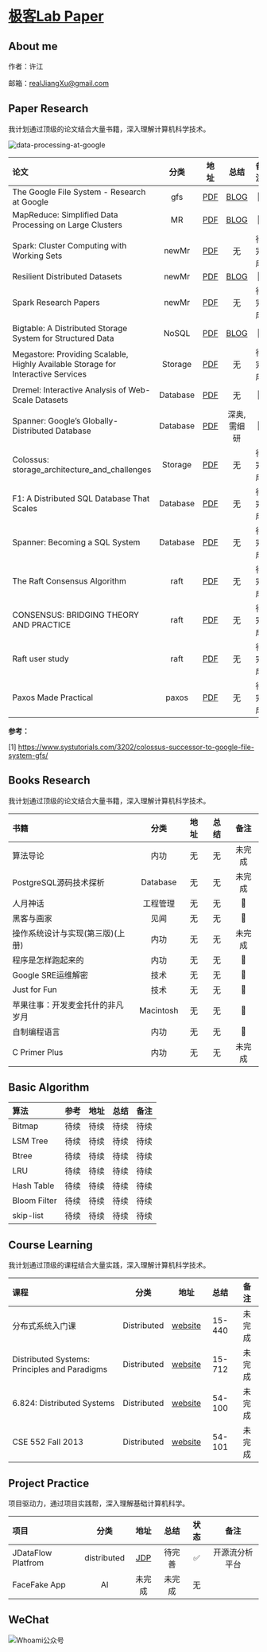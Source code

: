 # [极客Lab Paper](https://tech.jikelab.com/tech-labs)

## About me

作者：许江

邮箱：realJiangXu@gmail.com

## Paper Research

我计划通过顶级的论文结合大量书籍，深入理解计算机科学技术。

![data-processing-at-google](https://github.com/jikelab/paper/raw/master/research/img/data-processing-at-google.png)

| 论文 | 分类 | 地址 |  总结 | 备注 | 
| :--- | :----: | :----: | :----: | :----: |
| The Google File System - Research at Google | gfs | [PDF](https://research.google.com/archive/gfs-sosp2003.pdf) | [BLOG](https://tech.jikelab.com/tech-labs/2018/04/20/distributed-file-system-design/) |  :seedling: |
| MapReduce: Simplified Data Processing on Large Clusters    | MR      | [PDF](https://research.google.com/archive/mapreduce-osdi04.pdf)     | [BLOG](https://tech.jikelab.com/tech-labs/2018/04/23/mapreduce-osdi04/)     |  :seedling:    |
| Spark: Cluster Computing with Working Sets    | newMr      | [PDF](https://www.usenix.org/event/hotcloud10/tech/full_papers/Zaharia.pdf)     | 无     |  待完成     |
| Resilient Distributed Datasets    | newMr      | [PDF](http://people.csail.mit.edu/matei/papers/2012/nsdi_spark.pdf)     | [BLOG](http://www.itweet.cn/2018/06/23/why-spark-rdd/)     |  :seedling:     |
| Spark Research Papers    | newMr      | [PDF](https://github.com/linbojin/spark-notes/tree/master/research-papers)     | 无     |  待完成     |
| Bigtable: A Distributed Storage System for Structured Data    |  NoSQL  | [PDF](https://research.google.com/archive/bigtable-osdi06.pdf)        | [BLOG](http://itweet.cn/blog/2018/05/07/bigtable-osdi06)     |  :seedling:     |
| Megastore: Providing Scalable, Highly Available Storage for Interactive Services   | Storage      | [PDF](http://cidrdb.org/cidr2011/Papers/CIDR11_Paper32.pdf)     | 无     |  待完成     |
| Dremel: Interactive Analysis of Web-Scale Datasets    | Database      | [PDF](https://research.google.com/pubs/archive/36632.pdf)     | 无     |  :seedling:     |
| Spanner: Google’s Globally-Distributed Database    | Database      | [PDF](https://static.googleusercontent.com/media/research.google.com/zh-CN//archive/spanner-osdi2012.pdf)     | 深奥,需细研     |  :seedling:    |
| Colossus: storage_architecture_and_challenges    | Storage      | [PDF](https://static.googleusercontent.com/media/research.google.com/zh-CN//archive/spanner-osdi2012.pdf)     | 无     |  待完成     |
| F1: A Distributed SQL Database That Scales    | Database      | [PDF](https://static.googleusercontent.com/media/research.google.com/zh-CN//pubs/archive/41344.pdf)     | 无     |  待完成     |
| Spanner: Becoming a SQL System    | Database      | [PDF](https://static.googleusercontent.com/media/research.google.com/zh-CN//pubs/archive/46103.pdf)     | 无     |  待完成     |
| The Raft Consensus Algorithm    | raft      | [PDF](https://raft.github.io/raft.pdf)     | 无     |  待完成     |
| CONSENSUS: BRIDGING THEORY AND PRACTICE    | raft      | [PDF](https://ramcloud.stanford.edu/~ongaro/thesis.pdf)     | 无     |  待完成     |
| Raft user study    | raft      | [PDF](https://ramcloud.stanford.edu/~ongaro/userstudy/)     | 无     |  待完成     |
| Paxos Made Practical    | paxos      | [PDF](http://www.scs.stanford.edu/~dm/home/papers/paxos.pdf)     | 无     |  待完成     |

**参考：**

[1] https://www.systutorials.com/3202/colossus-successor-to-google-file-system-gfs/

## Books Research

我计划通过顶级的论文结合大量书籍，深入理解计算机科学技术。

| 书籍 | 分类 | 地址 |  总结 | 备注 | 
| :--- | :----: | :----: | :----: | :----: |
| 算法导论 | 内功 | 无 | 无 |  未完成 |
| PostgreSQL源码技术探析    | Database      | 无    | 无     |  未完成     |
| 人月神话    | 工程管理      | 无    | 无     |  :100:     |
| 黑客与画家 | 见闻 | 无 | 无 |  :100:  |
| 操作系统设计与实现(第三版)(上册)    | 内功      | 无    | 无     |  未完成     |
| 程序是怎样跑起来的    | 内功      | 无    | 无     |  :100:     |
| Google SRE运维解密    | 技术      | 无    | 无     |  :100:     |
| Just for Fun    | 技术      | 无    | 无     |  :100:     |
| 苹果往事：开发麦金托什的非凡岁月  | Macintosh      | 无    | 无     |  :100:     |
| 自制编程语言    | 内功      | 无    | 无     |  :100:      |
| C Primer Plus    | 内功      | 无    | 无     |  未完成     |


## Basic Algorithm

| 算法 | 参考 | 地址 |  总结 | 备注 | 
| :--- | :----: | :----: | :----: | :----: |
| Bitmap | 待续 | 待续 | 待续 |  待续 |
| LSM Tree | 待续 | 待续 | 待续 |  待续 |
| Btree | 待续 | 待续 | 待续 |  待续 |
| LRU | 待续 | 待续 | 待续 |  待续 |
| Hash Table |待续 | 待续 | 待续 |  待续 |
| Bloom Filter | 待续 | 待续 | 待续 |  待续 |
| skip-list | 待续 | 待续 | 待续 |  待续 |

## Course Learning

我计划通过顶级的课程结合大量实践，深入理解计算机科学技术。

| 课程 | 分类 | 地址 |  总结 | 备注 | 
| :--- | :----: | :----: | :----: | :----: |
| 分布式系统入门课 | Distributed | [website](http://www.cs.cmu.edu/afs/cs.cmu.edu/academic/class/15712-s12/www/syllabus.html) | 15-440 |  未完成 |
| Distributed Systems: Principles and Paradigms    |   Distributed    | [website](http://www.cs.cmu.edu/~dga/15-440/S14/syllabus.html)    | 15-712     |  未完成     |
| 6.824: Distributed Systems    |   Distributed    | [website](https://pdos.csail.mit.edu/6.824/)    | 54-100     |  未完成     |
| CSE 552 Fall 2013   |   Distributed    | [website](https://courses.cs.washington.edu/courses/cse552/13au/calendar/lecturelist.html)    | 54-101     |  未完成     |


## Project Practice

项目驱动力，通过项目实践帮，深入理解基础计算机科学。

| 项目 | 分类 | 地址 |  总结 | 状态 | 备注 | 
| :--- | :----: | :----: | :----: | :----: | :----: |
| JDataFlow Platfrom | distributed | [JDP](https://tech.jikelab.com/labs-docs/) | 待完善 |  :white_check_mark: | 开源流分析平台 |
| FaceFake App    | AI     | 未完成     | 未完成    |  无     |


## WeChat

![Whoami公众号](https://raw.githubusercontent.com/jikelab/labs/master/common/img/weixin_public.gif)
